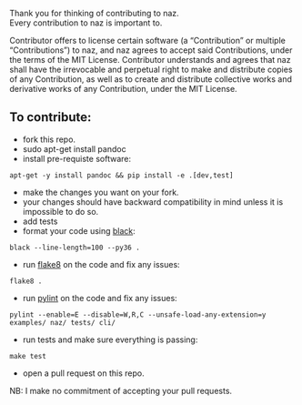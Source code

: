 Thank you for thinking of contributing to naz.                    
Every contribution to naz is important to.                       
                         

Contributor offers to license certain software (a “Contribution” or multiple
“Contributions”) to naz, and naz agrees to accept said Contributions,
under the terms of the MIT License.
Contributor understands and agrees that naz shall have the irrevocable and perpetual right to make
and distribute copies of any Contribution, as well as to create and distribute collective works and
derivative works of any Contribution, under the MIT License.


## To contribute:            

- fork this repo.
- sudo apt-get install pandoc
- install pre-requiste software:             
```shell
apt-get -y install pandoc && pip install -e .[dev,test]
```                   
- make the changes you want on your fork.
- your changes should have backward compatibility in mind unless it is impossible to do so.
- add tests
- format your code using [black](https://github.com/ambv/black):                      
```shell
black --line-length=100 --py36 .
```                     
- run [flake8](https://pypi.python.org/pypi/flake8) on the code and fix any issues:                      
```shell
flake8 .
```                      
- run [pylint](https://pypi.python.org/pypi/pylint) on the code and fix any issues:                      
```shell
pylint --enable=E --disable=W,R,C --unsafe-load-any-extension=y examples/ naz/ tests/ cli/
```    
- run tests and make sure everything is passing:
```shell
make test
```
- open a pull request on this repo.          
          
NB: I make no commitment of accepting your pull requests.                 
